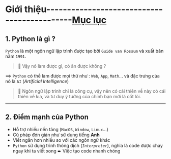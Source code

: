 # Giới thiệu--------------------------------------------[Mục lục](https://github.com/Zenfection/Python)

## 1. Python là gì ?

`Python` là một ngôn ngữ lập trình được tạo bởi `Guide van Rossum` và xuất bản năm `1991`. 

> 🤔 Vậy nó làm được gì, có ăn được không ? 

==> `Python` có thể làm được mọi thứ như : `Web`, `App`, `Math`... và đặc trưng của nó là `AI` (*Artificial Intelligence*)

> 💭 Ngôn ngữ lập trình chỉ là công cụ, vậy nên có cái thiên về này có cái thiên về kia, và tư duy ý tưởng của chính bạn mới là cốt lõi.

---

## 2. Điểm mạnh của Python

- Hỗ trợ nhiều nền tảng (`MacOS`, `Window`, `Linux`...)
- Cú pháp đơn giản như sử dụng tiếng **Anh**
- Viết ngắn hơn nhiều so với các ngôn ngữ khác
- `Python` sử dụng trình thông dịch (*`Interpreter`*), nghĩa là code được chạy ngay khi ta viết xong ➨ Việc tạo code nhanh chóng
